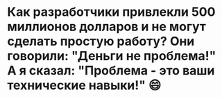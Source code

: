 # Как разработчики привлекли 500 миллионов долларов и не могут сделать простую работу? Они говорили: "Деньги не проблема!" А я сказал: "Проблема - это ваши технические навыки!" 😄
